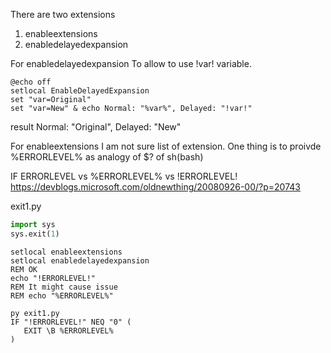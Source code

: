 There are two extensions
1. enableextensions
2. enabledelayedexpansion

For enabledelayedexpansion
To allow to use !var! variable.
```batch
@echo off
setlocal EnableDelayedExpansion
set "var=Original"
set "var=New" & echo Normal: "%var%", Delayed: "!var!"
```
result
Normal: "Original", Delayed: "New"

For enableextensions
I am not sure list of extension.
One thing is to proivde %ERRORLEVEL% as analogy of $? of sh(bash)

IF ERRORLEVEL vs %ERRORLEVEL% vs !ERRORLEVEL!  
https://devblogs.microsoft.com/oldnewthing/20080926-00/?p=20743

exit1.py
```python
import sys
sys.exit(1)
```

```batch
setlocal enableextensions
setlocal enabledelayedexpansion	
REM OK
echo "!ERRORLEVEL!"
REM It might cause issue
REM echo "%ERRORLEVEL%"

py exit1.py
IF "!ERRORLEVEL!" NEQ "0" (
   EXIT \B %ERRORLEVEL%
)
```
